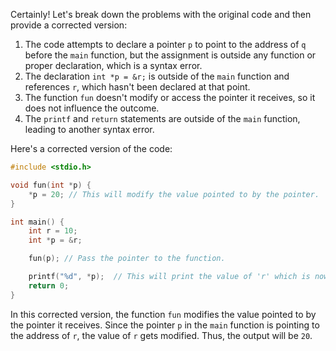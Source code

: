 Certainly! Let's break down the problems with the original code and then provide a corrected version:

1. The code attempts to declare a pointer `p` to point to the address of `q` before the `main` function, but the assignment is outside any function or proper declaration, which is a syntax error.
2. The declaration `int *p = &r;` is outside of the `main` function and references `r`, which hasn't been declared at that point.
3. The function `fun` doesn't modify or access the pointer it receives, so it does not influence the outcome.
4. The `printf` and `return` statements are outside of the `main` function, leading to another syntax error.

Here's a corrected version of the code:

```c
#include <stdio.h>

void fun(int *p) {
    *p = 20; // This will modify the value pointed to by the pointer.
}

int main() {
    int r = 10;
    int *p = &r;

    fun(p); // Pass the pointer to the function.

    printf("%d", *p);  // This will print the value of 'r' which is now 20.
    return 0;
}
```

In this corrected version, the function `fun` modifies the value pointed to by the pointer it receives. Since the pointer `p` in the `main` function is pointing to the address of `r`, the value of `r` gets modified. Thus, the output will be `20`.
